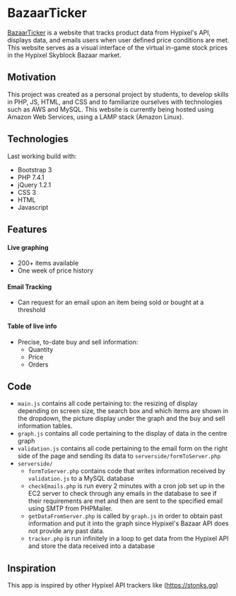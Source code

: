 # BazaarTicker

[BazaarTicker](https://bazaarticker.tk) is a website that tracks product data from Hypixel's API, displays data, and emails users when user defined price conditions are met. This website serves as a visual interface of the virtual in-game stock prices in the Hypixel Skyblock Bazaar market.

## Motivation
This project was created as a personal project by students, to develop skills in PHP, JS, HTML, and CSS and to familiarize ourselves with technologies such as AWS and MySQL. This website is currently being hosted using Amazon Web Services, using a LAMP stack (Amazon Linux).

## Technologies
Last working build with:
* Bootstrap 3
* PHP 7.4.1
* jQuery 1.2.1
* CSS 3
* HTML
* Javascript

## Features
#### Live graphing 
* 200+ items available
* One week of price history
#### Email Tracking
* Can request for an email upon an item being sold or bought at a threshold

#### Table of live info
* Precise, to-date buy and sell information:
  * Quantity
  * Price
  * Orders
  
## Code 
* `main.js` contains all code pertaining to: the resizing of display depending on screen size, the search box and which items are shown in the dropdown, the picture display under the graph and the buy and sell information tables.
* `graph.js` contains all code pertaining to the display of data in the centre graph
* `validation.js` contains all code pertaining to the email form on the right side of the page and sending its data to `serverside/formToServer.php`
* `serverside/`
  * `formToServer.php` contains code that writes information received by `validation.js` to a MySQL database
  * `checkEmails.php` is run every 2 minutes with a cron job set up in the EC2 server to check through any emails in the database to see if their requirements are met and then are sent to the specified email using SMTP from PHPMailer.
  * `getDataFromServer.php` is called by `graph.js` in order to obtain past information and put it into the graph since Hypixel's Bazaar API does not provide any past data.
  * `tracker.php` is run infinitely in a loop to get data from the Hypixel API and store the data received into a database

## Inspiration
This app is inspired by other Hypixel API trackers like (https://stonks.gg)
